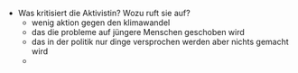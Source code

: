 + Was kritisiert die Aktivistin? Wozu ruft sie auf?
	+ wenig aktion gegen den klimawandel
	+ das die probleme auf jüngere Menschen geschoben wird
	+ das in der politik nur dinge versprochen werden aber nichts gemacht wird
	+ 